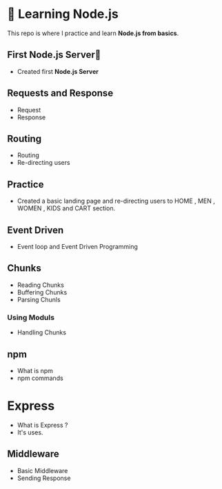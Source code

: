 # 🚀 Learning Node.js

This repo is where I practice and learn **Node.js from basics**.
## First Node.js Server🛜
- Created first **Node.js Server**
## Requests and Response 
- Request
- Response
## Routing
- Routing
- Re-directing users
## Practice 
- Created a basic landing page and re-directing users to HOME , MEN , WOMEN , KIDS and CART section.
## Event Driven
- Event loop and Event Driven Programming
## Chunks
- Reading Chunks
- Buffering Chunks
- Parsing Chunls
### Using Moduls
- Handling Chunks
## npm
- What is npm
- npm commands
# Express
- What is Express ?
- It's uses.
## Middleware
- Basic Middleware
- Sending Response
